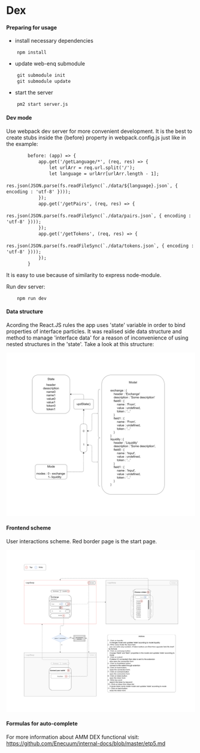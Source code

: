 # Dex

#### Preparing for usage

* install necessary dependencies
```
    npm install
```
* update web-enq submodule
```
    git submodule init
    git submodule update
```
* start the server
```
    pm2 start server.js
```

#### Dev mode

Use webpack dev server for more convenient development. It is the best to create stubs inside the {before} property in webpack.config.js just like in the example:
```
        before: (app) => {
            app.get('/getLanguage/*', (req, res) => {
                let urlArr = req.url.split('/');
                let language = urlArr[urlArr.length - 1];
                res.json(JSON.parse(fs.readFileSync(`./data/${language}.json`, { encoding : 'utf-8' })));
            });
            app.get('/getPairs', (req, res) => {
                res.json(JSON.parse(fs.readFileSync(`./data/pairs.json`, { encoding : 'utf-8' })));
            });
            app.get('/getTokens', (req, res) => {
                res.json(JSON.parse(fs.readFileSync(`./data/tokens.json`, { encoding : 'utf-8' })));
            });
        }
```
It is easy to use because of similarity to express node-module.

Run dev server:
```
    npm run dev
```

#### Data structure

Acording the React.JS rules the app uses 'state' variable in order to bind properties of interface particles. It was realised side data structure and method to manage 'interface data' for a reason of inconvenience of using nested structures in the 'state'. Take a look at this structure:

![data_structure](doc_img/data_structure.png)

#### Frontend scheme

User interactions scheme. Red border page is the start page.

![front_scheme](doc_img/front_scheme.png)

#### Formulas for auto-complete

For more information about AMM DEX functional visit: https://github.com/Enecuum/internal-docs/blob/master/etp5.md
